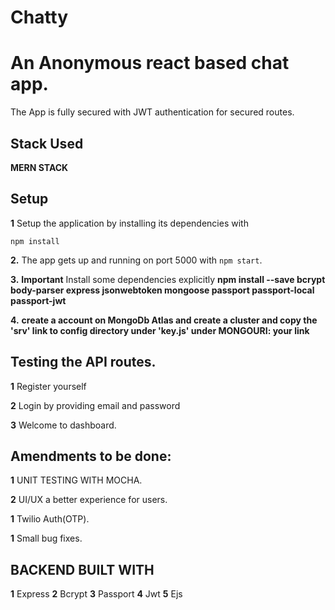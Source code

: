 # Chatty
# An Anonymous react based chat app.
The App is fully secured with JWT authentication for secured routes.

## Stack Used

**MERN STACK**

## Setup

**1**  Setup the application by installing its dependencies with
```
npm install
```

**2.**  The app gets up and running on port 5000 with ```npm start```.

**3.**  **Important** Install some dependencies explicitly **npm install --save bcrypt body-parser express jsonwebtoken mongoose passport passport-local passport-jwt**


**4.**  **create a account on MongoDb Atlas and create a cluster and copy the 'srv' link to config directory under 'key.js' under MONGOURI: your link**

## Testing the API routes.
**1** Register yourself 

**2** Login by providing email and password

**3** Welcome to dashboard.


## Amendments to be done:
**1** UNIT TESTING WITH MOCHA.

**2** UI/UX a better experience for users.

**1** Twilio Auth(OTP).

**1** Small bug fixes.

## BACKEND BUILT WITH
**1** Express 
**2** Bcrypt
**3** Passport
**4** Jwt
**5** Ejs
